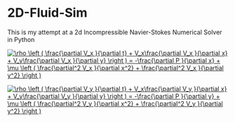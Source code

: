 # 2D-Fluid-Sim
This is my attempt at a 2d Incompressible Navier-Stokes Numerical Solver in Python

<a href="https://www.codecogs.com/eqnedit.php?latex=\rho&space;\left&space;(&space;\frac{\partial&space;V_x&space;}{\partial&space;t}&space;&plus;&space;V_x\frac{\partial&space;V_x&space;}{\partial&space;x}&space;&plus;&space;V_y\frac{\partial&space;V_x&space;}{\partial&space;y}&space;\right&space;)&space;=&space;-\frac{\partial&space;P&space;}{\partial&space;x}&space;&plus;&space;\mu&space;\left&space;(&space;\frac{\partial^2&space;V_x&space;}{\partial&space;x^2}&space;&plus;&space;\frac{\partial^2&space;V_x&space;}{\partial&space;y^2}&space;\right&space;)" target="_blank"><img src="https://latex.codecogs.com/gif.latex?\rho&space;\left&space;(&space;\frac{\partial&space;V_x&space;}{\partial&space;t}&space;&plus;&space;V_x\frac{\partial&space;V_x&space;}{\partial&space;x}&space;&plus;&space;V_y\frac{\partial&space;V_x&space;}{\partial&space;y}&space;\right&space;)&space;=&space;-\frac{\partial&space;P&space;}{\partial&space;x}&space;&plus;&space;\mu&space;\left&space;(&space;\frac{\partial^2&space;V_x&space;}{\partial&space;x^2}&space;&plus;&space;\frac{\partial^2&space;V_x&space;}{\partial&space;y^2}&space;\right&space;)" title="\rho \left ( \frac{\partial V_x }{\partial t} + V_x\frac{\partial V_x }{\partial x} + V_y\frac{\partial V_x }{\partial y} \right ) = -\frac{\partial P }{\partial x} + \mu \left ( \frac{\partial^2 V_x }{\partial x^2} + \frac{\partial^2 V_x }{\partial y^2} \right )" /></a>


<a href="https://www.codecogs.com/eqnedit.php?latex=\rho&space;\left&space;(&space;\frac{\partial&space;V_y&space;}{\partial&space;t}&space;&plus;&space;V_x\frac{\partial&space;V_y&space;}{\partial&space;x}&space;&plus;&space;V_y\frac{\partial&space;V_y&space;}{\partial&space;y}&space;\right&space;)&space;=&space;-\frac{\partial&space;P&space;}{\partial&space;y}&space;&plus;&space;\mu&space;\left&space;(&space;\frac{\partial^2&space;V_y&space;}{\partial&space;x^2}&space;&plus;&space;\frac{\partial^2&space;V_y&space;}{\partial&space;y^2}&space;\right&space;)" target="_blank"><img src="https://latex.codecogs.com/gif.latex?\rho&space;\left&space;(&space;\frac{\partial&space;V_y&space;}{\partial&space;t}&space;&plus;&space;V_x\frac{\partial&space;V_y&space;}{\partial&space;x}&space;&plus;&space;V_y\frac{\partial&space;V_y&space;}{\partial&space;y}&space;\right&space;)&space;=&space;-\frac{\partial&space;P&space;}{\partial&space;y}&space;&plus;&space;\mu&space;\left&space;(&space;\frac{\partial^2&space;V_y&space;}{\partial&space;x^2}&space;&plus;&space;\frac{\partial^2&space;V_y&space;}{\partial&space;y^2}&space;\right&space;)" title="\rho \left ( \frac{\partial V_y }{\partial t} + V_x\frac{\partial V_y }{\partial x} + V_y\frac{\partial V_y }{\partial y} \right ) = -\frac{\partial P }{\partial y} + \mu \left ( \frac{\partial^2 V_y }{\partial x^2} + \frac{\partial^2 V_y }{\partial y^2} \right )" /></a>

